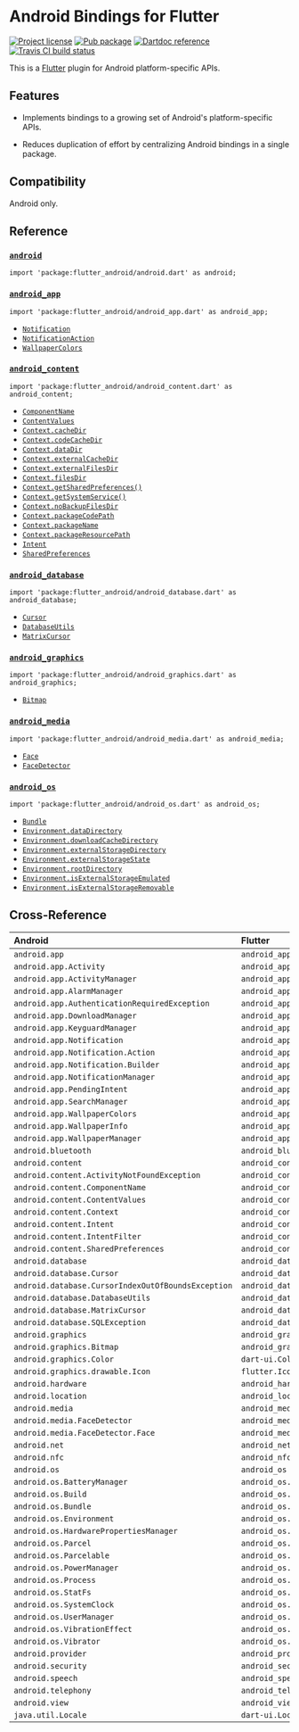 Android Bindings for Flutter
============================

[![Project license](https://img.shields.io/badge/license-Public%20Domain-blue.svg)](https://unlicense.org)
[![Pub package](https://img.shields.io/pub/v/flutter_android.svg)](https://pub.dartlang.org/packages/flutter_android)
[![Dartdoc reference](https://img.shields.io/badge/dartdoc-reference-blue.svg)](https://pub.dartlang.org/documentation/flutter_android/latest/)
[![Travis CI build status](https://img.shields.io/travis/drydart/flutter_android/master.svg)](https://travis-ci.org/drydart/flutter_android)

This is a [Flutter](https://flutter.io/) plugin for Android
platform-specific APIs.

Features
--------

- Implements bindings to a growing set of Android's platform-specific APIs.

- Reduces duplication of effort by centralizing Android bindings in a single package.

Compatibility
-------------

Android only.

Reference
---------

### [`android`](https://pub.dartlang.org/documentation/flutter_android/latest/android/android-library.html)

    import 'package:flutter_android/android.dart' as android;

### [`android_app`](https://pub.dartlang.org/documentation/flutter_android/latest/android_app/android_app-library.html)

    import 'package:flutter_android/android_app.dart' as android_app;

- [`Notification`](https://pub.dartlang.org/documentation/flutter_android/latest/android_app/Notification-class.html)
- [`NotificationAction`](https://pub.dartlang.org/documentation/flutter_android/latest/android_app/NotificationAction-class.html)
- [`WallpaperColors`](https://pub.dartlang.org/documentation/flutter_android/latest/android_app/WallpaperColors-class.html)

### [`android_content`](https://pub.dartlang.org/documentation/flutter_android/latest/android_content/android_content-library.html)

    import 'package:flutter_android/android_content.dart' as android_content;

- [`ComponentName`](https://pub.dartlang.org/documentation/flutter_android/latest/android_content/ComponentName-class.html)
- [`ContentValues`](https://pub.dartlang.org/documentation/flutter_android/latest/android_content/ContentValues-class.html)
- [`Context.cacheDir`](https://pub.dartlang.org/documentation/flutter_android/latest/android_content/Context/cacheDir.html)
- [`Context.codeCacheDir`](https://pub.dartlang.org/documentation/flutter_android/latest/android_content/Context/codeCacheDir.html)
- [`Context.dataDir`](https://pub.dartlang.org/documentation/flutter_android/latest/android_content/Context/dataDir.html)
- [`Context.externalCacheDir`](https://pub.dartlang.org/documentation/flutter_android/latest/android_content/Context/externalCacheDir.html)
- [`Context.externalFilesDir`](https://pub.dartlang.org/documentation/flutter_android/latest/android_content/Context/externalFilesDir.html)
- [`Context.filesDir`](https://pub.dartlang.org/documentation/flutter_android/latest/android_content/Context/filesDir.html)
- [`Context.getSharedPreferences()`](https://pub.dartlang.org/documentation/flutter_android/latest/android_content/Context/getSharedPreferences.html)
- [`Context.getSystemService()`](https://pub.dartlang.org/documentation/flutter_android/latest/android_content/Context/getSystemService.html)
- [`Context.noBackupFilesDir`](https://pub.dartlang.org/documentation/flutter_android/latest/android_content/Context/noBackupFilesDir.html)
- [`Context.packageCodePath`](https://pub.dartlang.org/documentation/flutter_android/latest/android_content/Context/packageCodePath.html)
- [`Context.packageName`](https://pub.dartlang.org/documentation/flutter_android/latest/android_content/Context/packageName.html)
- [`Context.packageResourcePath`](https://pub.dartlang.org/documentation/flutter_android/latest/android_content/Context/packageResourcePath.html)
- [`Intent`](https://pub.dartlang.org/documentation/flutter_android/latest/android_content/Intent-class.html)
- [`SharedPreferences`](https://pub.dartlang.org/documentation/flutter_android/latest/android_content/SharedPreferences-class.html)

### [`android_database`](https://pub.dartlang.org/documentation/flutter_android/latest/android_database/android_database-library.html)

    import 'package:flutter_android/android_database.dart' as android_database;

- [`Cursor`](https://pub.dartlang.org/documentation/flutter_android/latest/android_database/Cursor-class.html)
- [`DatabaseUtils`](https://pub.dartlang.org/documentation/flutter_android/latest/android_database/DatabaseUtils-class.html)
- [`MatrixCursor`](https://pub.dartlang.org/documentation/flutter_android/latest/android_database/MatrixCursor-class.html)

### [`android_graphics`](https://pub.dartlang.org/documentation/flutter_android/latest/android_graphics/android_graphics-library.html)

    import 'package:flutter_android/android_graphics.dart' as android_graphics;

- [`Bitmap`](https://pub.dartlang.org/documentation/flutter_android/latest/android_graphics/Bitmap-class.html)

### [`android_media`](https://pub.dartlang.org/documentation/flutter_android/latest/android_media/android_media-library.html)

    import 'package:flutter_android/android_media.dart' as android_media;

- [`Face`](https://pub.dartlang.org/documentation/flutter_android/latest/android_media/Face-class.html)
- [`FaceDetector`](https://pub.dartlang.org/documentation/flutter_android/latest/android_media/FaceDetector-class.html)

### [`android_os`](https://pub.dartlang.org/documentation/flutter_android/latest/android_os/android_os-library.html)

    import 'package:flutter_android/android_os.dart' as android_os;

- [`Bundle`](https://pub.dartlang.org/documentation/flutter_android/latest/android_os/Bundle-class.html)
- [`Environment.dataDirectory`](https://pub.dartlang.org/documentation/flutter_android/latest/android_os/Environment/dataDirectory.html)
- [`Environment.downloadCacheDirectory`](https://pub.dartlang.org/documentation/flutter_android/latest/android_os/Environment/downloadCacheDirectory.html)
- [`Environment.externalStorageDirectory`](https://pub.dartlang.org/documentation/flutter_android/latest/android_os/Environment/externalStorageDirectory.html)
- [`Environment.externalStorageState`](https://pub.dartlang.org/documentation/flutter_android/latest/android_os/Environment/externalStorageState.html)
- [`Environment.rootDirectory`](https://pub.dartlang.org/documentation/flutter_android/latest/android_os/Environment/rootDirectory.html)
- [`Environment.isExternalStorageEmulated`](https://pub.dartlang.org/documentation/flutter_android/latest/android_os/Environment/isExternalStorageEmulated.html)
- [`Environment.isExternalStorageRemovable`](https://pub.dartlang.org/documentation/flutter_android/latest/android_os/Environment/isExternalStorageRemovable.html)

Cross-Reference
---------------

| Android | Flutter |
| :--- | :--- |
| `android.app` | `android_app` |
| `android.app.Activity` | `android_app.Activity` |
| `android.app.ActivityManager` | `android_app.ActivityManager` |
| `android.app.AlarmManager` | `android_app.AlarmManager` |
| `android.app.AuthenticationRequiredException` | `android_app.AuthenticationRequiredException` |
| `android.app.DownloadManager` | `android_app.DownloadManager` |
| `android.app.KeyguardManager` | `android_app.KeyguardManager` |
| `android.app.Notification` | `android_app.Notification` |
| `android.app.Notification.Action` | `android_app.NotificationAction` |
| `android.app.Notification.Builder` | `android_app.NotificationBuilder` |
| `android.app.NotificationManager` | `android_app.NotificationManager` |
| `android.app.PendingIntent` | `android_app.PendingIntent` |
| `android.app.SearchManager` | `android_app.SearchManager` |
| `android.app.WallpaperColors` | `android_app.WallpaperColors` |
| `android.app.WallpaperInfo` | `android_app.WallpaperInfo` |
| `android.app.WallpaperManager` | `android_app.WallpaperManager` |
| `android.bluetooth` | `android_bluetooth` |
| `android.content` | `android_content` |
| `android.content.ActivityNotFoundException` | `android_content.ActivityNotFoundException` |
| `android.content.ComponentName` | `android_content.ComponentName` |
| `android.content.ContentValues` | `android_content.ContentValues` |
| `android.content.Context` | `android_content.Context` |
| `android.content.Intent` | `android_content.Intent` |
| `android.content.IntentFilter` | `android_content.IntentFilter` |
| `android.content.SharedPreferences` | `android_content.SharedPreferences` |
| `android.database` | `android_database` |
| `android.database.Cursor` | `android_database.Cursor` |
| `android.database.CursorIndexOutOfBoundsException` | `android_database.CursorIndexOutOfBoundsException` |
| `android.database.DatabaseUtils` | `android_database.DatabaseUtils` |
| `android.database.MatrixCursor` | `android_database.MatrixCursor` |
| `android.database.SQLException` | `android_database.SQLException` |
| `android.graphics` | `android_graphics` |
| `android.graphics.Bitmap` | `android_graphics.Bitmap` |
| `android.graphics.Color` | `dart-ui.Color` |
| `android.graphics.drawable.Icon` | `flutter.Icon` |
| `android.hardware` | `android_hardware` |
| `android.location` | `android_location` |
| `android.media` | `android_media` |
| `android.media.FaceDetector` | `android_media.FaceDetector` |
| `android.media.FaceDetector.Face` | `android_media.Face` |
| `android.net` | `android_net` |
| `android.nfc` | `android_nfc` |
| `android.os` | `android_os` |
| `android.os.BatteryManager` | `android_os.BatteryManager` |
| `android.os.Build` | `android_os.Build` |
| `android.os.Bundle` | `android_os.Bundle` |
| `android.os.Environment` | `android_os.Environment` |
| `android.os.HardwarePropertiesManager` | `android_os.HardwarePropertiesManager` |
| `android.os.Parcel` | `android_os.Parcel` |
| `android.os.Parcelable` | `android_os.Parcelable` |
| `android.os.PowerManager` | `android_os.PowerManager` |
| `android.os.Process` | `android_os.Process` |
| `android.os.StatFs` | `android_os.StatFs` |
| `android.os.SystemClock` | `android_os.SystemClock` |
| `android.os.UserManager` | `android_os.UserManager` |
| `android.os.VibrationEffect` | `android_os.VibrationEffect` |
| `android.os.Vibrator` | `android_os.Vibrator` |
| `android.provider` | `android_provider` |
| `android.security` | `android_security` |
| `android.speech` | `android_speech` |
| `android.telephony` | `android_telephony` |
| `android.view` | `android_view` |
| `java.util.Locale` | `dart-ui.Locale` |

